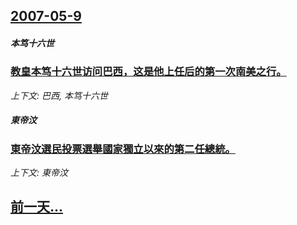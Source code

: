 ## [2007-05-9](/news/2007/05/9/index.md)

##### 本笃十六世
### [教皇本笃十六世访问巴西，这是他上任后的第一次南美之行。](/news/2007/05/9/教皇本笃十六世访问巴西-这是他上任后的第一次南美之行.md)
_上下文: 巴西, 本笃十六世_

##### 東帝汶
### [東帝汶選民投票選舉國家獨立以來的第二任總統。](/news/2007/05/9/東帝汶選民投票選舉國家獨立以來的第二任總統.md)
_上下文: 東帝汶_

## [前一天...](/news/2007/05/8/index.md)

